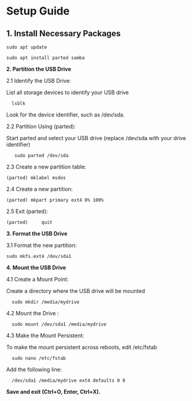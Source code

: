# Setup Guide

## 1. Install Necessary Packages

    sudo apt update

    sudo apt install parted samba

**2. Partition the USB Drive**

2.1 Identify the USB Drive:

List all storage devices to identify your USB drive

      lsblk

Look for the device identifier, such as /dev/sda.
  
2.2 Partition Using (parted):

Start parted and select your USB drive (replace /dev/sda with your drive identifier)

       sudo parted /dev/sda
   
2.3 Create a new partition table:

    (parted) mklabel msdos

2.4 Create a new partition:

    (parted) mkpart primary ext4 0% 100%

2.5 Exit (parted):

    (parted)     quit

**3. Format the USB Drive**

3.1 Format the new partition:

    sudo mkfs.ext4 /dev/sda1

**4. Mount the USB Drive**

4.1 Create a Mount Point:

Create a directory where the USB drive will be mounted

      sudo mkdir /media/mydrive

4.2 Mount the Drive :

      sudo mount /dev/sda1 /media/mydrive

4.3 Make the Mount Persistent:

To make the mount persistent across reboots, edit /etc/fstab

      sudo nano /etc/fstab
  
  Add the following line:  
    
      /dev/sda1 /media/mydrive ext4 defaults 0 0
  
**Save and exit (Ctrl+O, Enter, Ctrl+X).**

